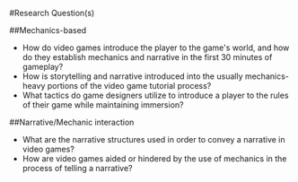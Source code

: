 #Research Question(s)

##Mechanics-based

- How do video games introduce the player to the game's world, and how do they establish mechanics and narrative in the first 30 minutes of gameplay?
- How is storytelling and narrative introduced into the usually mechanics-heavy portions of the video game tutorial process?
- What tactics do game designers utilize to introduce a player to the rules of their game while maintaining immersion?

##Narrative/Mechanic interaction

- What are the narrative structures used in order to convey a narrative in video games?
- How are video games aided or hindered by the use of mechanics in the process of telling a narrative?
